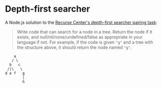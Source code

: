 # Depth-first searcher

A Node.js solution to the [Recurse Center's depth-first searcher pairing task](https://www.recurse.com/pairing-tasks):

> Write code that can search for a node in a tree. Return the node if it exists, and null/nil/none/undefined/false as appropriate in your language if not. For example, if the code is given `"g"` and a tree with the structure above, it should return the node named `"g"`.

```
    a
   / \
  b   c
 /|\   \
d e f   g
        |
        h
```
